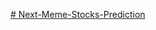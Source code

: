 [# Next-Meme-Stocks-Prediction](https://github.com/TeKaiChou/Next-Meme-Stocks-Prediction/blob/main/Final%20Report%20Group%202.pdf)
